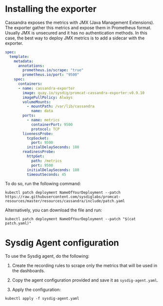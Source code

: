 # Installing the exporter
Cassandra exposes the metrics with JMX (Java Management Extensions). The exporter gather this metrics and expose them in Prometheus format. Usually JMX is unsecured and it has no authentication methods. In this case, the best way to deploy JMX metrics is to add a sidecar with the exporter.

```yaml
spec:
  template:
    metadata:
      annotations:
        prometheus.io/scrape: "true"
        prometheus.io/port: "9500"
    spec:
      containers:
      - name: cassandra-exporter
        image: quay.io/sysdig/promcat-cassandra-exporter:v0.9.10
        imagePullPolicy: Always
        volumeMounts:
          - mountPath: /var/lib/cassandra
            name: data
        ports:
          - name: metrics
            containerPort: 9500
            protocol: TCP
        livenessProbe:
          tcpSocket:
            port: 9500
          initialDelaySeconds: 180
        readinessProbe:
          httpGet:
            path: /metrics
            port: 9500
          initialDelaySeconds: 180
          timeoutSeconds: 45
```

To do so, run the following command:

```
kubectl patch deployment NameOfYourDeployment --patch https://raw.githubusercontent.com/sysdiglabs/promcat-resources/master/resources/cassandra/include/patch.yaml
```

Alternatively, you can download the file and run:

```
kubectl patch deployment NameOfYourDeployment --patch "$(cat patch.yaml)"
```

# Sysdig Agent configuration
To use the Sysdig agent, do the following:

1. Create the recording rules to scrape only the metrics that will be used in the dashboards.

2. Copy the agent configuration provided and save it as `sysdig-agent.yaml`.

3. Apply the configuration:

  ```
  kubectl apply -f sysdig-agent.yaml
  ```
